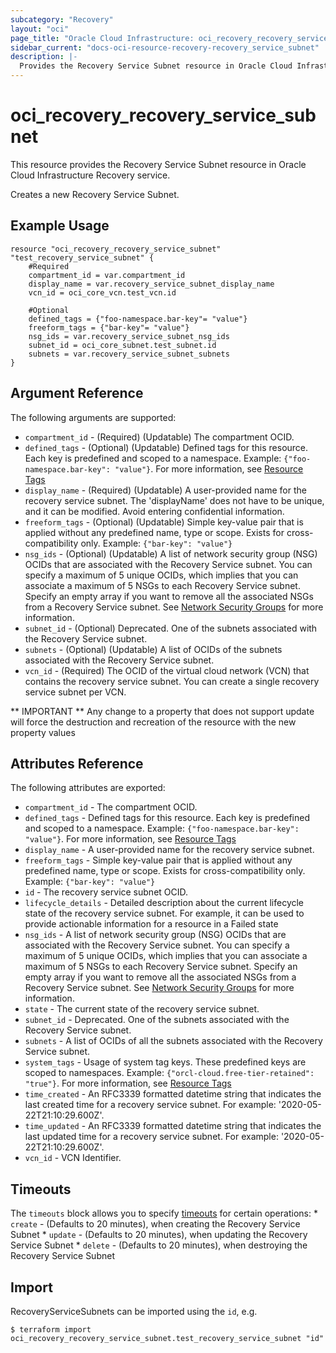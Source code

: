 ```yaml
---
subcategory: "Recovery"
layout: "oci"
page_title: "Oracle Cloud Infrastructure: oci_recovery_recovery_service_subnet"
sidebar_current: "docs-oci-resource-recovery-recovery_service_subnet"
description: |-
  Provides the Recovery Service Subnet resource in Oracle Cloud Infrastructure Recovery service
---
```


# oci_recovery_recovery_service_subnet
This resource provides the Recovery Service Subnet resource in Oracle Cloud Infrastructure Recovery service.

Creates a new Recovery Service Subnet.


## Example Usage

```hcl
resource "oci_recovery_recovery_service_subnet" "test_recovery_service_subnet" {
	#Required
	compartment_id = var.compartment_id
	display_name = var.recovery_service_subnet_display_name
	vcn_id = oci_core_vcn.test_vcn.id

	#Optional
	defined_tags = {"foo-namespace.bar-key"= "value"}
	freeform_tags = {"bar-key"= "value"}
	nsg_ids = var.recovery_service_subnet_nsg_ids
	subnet_id = oci_core_subnet.test_subnet.id
	subnets = var.recovery_service_subnet_subnets
}
```

## Argument Reference

The following arguments are supported:

* `compartment_id` - (Required) (Updatable) The compartment OCID.
* `defined_tags` - (Optional) (Updatable) Defined tags for this resource. Each key is predefined and scoped to a namespace. Example: `{"foo-namespace.bar-key": "value"}`. For more information, see [Resource Tags](https://docs.oracle.com/en-us/iaas/Content/General/Concepts/resourcetags.htm) 
* `display_name` - (Required) (Updatable) A user-provided name for the recovery service subnet. The 'displayName' does not have to be unique, and it can be modified. Avoid entering confidential information.
* `freeform_tags` - (Optional) (Updatable) Simple key-value pair that is applied without any predefined name, type or scope. Exists for cross-compatibility only. Example: `{"bar-key": "value"}` 
* `nsg_ids` - (Optional) (Updatable) A list of network security group (NSG) OCIDs that are associated with the Recovery Service subnet. You can specify a maximum of 5 unique OCIDs, which implies that you can associate a maximum of 5 NSGs to each Recovery Service subnet. Specify an empty array if you want to remove all the associated NSGs from a Recovery Service subnet. See [Network Security Groups](https://docs.cloud.oracle.com/iaas/api/#/en/iaas/latest/NetworkSecurityGroup/) for more information. 
* `subnet_id` - (Optional) Deprecated. One of the subnets associated with the Recovery Service subnet. 
* `subnets` - (Optional) (Updatable) A list of OCIDs of the subnets associated with the Recovery Service subnet.
* `vcn_id` - (Required) The OCID of the virtual cloud network (VCN) that contains the recovery service subnet. You can create a single recovery service subnet per VCN.


** IMPORTANT **
Any change to a property that does not support update will force the destruction and recreation of the resource with the new property values

## Attributes Reference

The following attributes are exported:

* `compartment_id` - The compartment OCID.
* `defined_tags` - Defined tags for this resource. Each key is predefined and scoped to a namespace. Example: `{"foo-namespace.bar-key": "value"}`. For more information, see [Resource Tags](https://docs.oracle.com/en-us/iaas/Content/General/Concepts/resourcetags.htm) 
* `display_name` - A user-provided name for the recovery service subnet.
* `freeform_tags` - Simple key-value pair that is applied without any predefined name, type or scope. Exists for cross-compatibility only. Example: `{"bar-key": "value"}` 
* `id` - The recovery service subnet OCID.
* `lifecycle_details` - Detailed description about the current lifecycle state of the recovery service subnet. For example, it can be used to provide actionable information for a resource in a Failed state
* `nsg_ids` - A list of network security group (NSG) OCIDs that are associated with the Recovery Service subnet. You can specify a maximum of 5 unique OCIDs, which implies that you can associate a maximum of 5 NSGs to each Recovery Service subnet. Specify an empty array if you want to remove all the associated NSGs from a Recovery Service subnet. See [Network Security Groups](https://docs.cloud.oracle.com/iaas/api/#/en/iaas/latest/NetworkSecurityGroup/) for more information. 
* `state` - The current state of the recovery service subnet. 
* `subnet_id` - Deprecated. One of the subnets associated with the Recovery Service subnet. 
* `subnets` - A list of OCIDs of all the subnets associated with the Recovery Service subnet.
* `system_tags` - Usage of system tag keys. These predefined keys are scoped to namespaces. Example: `{"orcl-cloud.free-tier-retained": "true"}`. For more information, see [Resource Tags](https://docs.oracle.com/en-us/iaas/Content/General/Concepts/resourcetags.htm) 
* `time_created` - An RFC3339 formatted datetime string that indicates the last created time for a recovery service subnet. For example: '2020-05-22T21:10:29.600Z'. 
* `time_updated` - An RFC3339 formatted datetime string that indicates the last updated time for a recovery service subnet. For example: '2020-05-22T21:10:29.600Z'. 
* `vcn_id` - VCN Identifier.

## Timeouts

The `timeouts` block allows you to specify [timeouts](https://registry.terraform.io/providers/oracle/oci/latest/docs/guides/changing_timeouts) for certain operations:
	* `create` - (Defaults to 20 minutes), when creating the Recovery Service Subnet
	* `update` - (Defaults to 20 minutes), when updating the Recovery Service Subnet
	* `delete` - (Defaults to 20 minutes), when destroying the Recovery Service Subnet


## Import

RecoveryServiceSubnets can be imported using the `id`, e.g.

```
$ terraform import oci_recovery_recovery_service_subnet.test_recovery_service_subnet "id"
```

